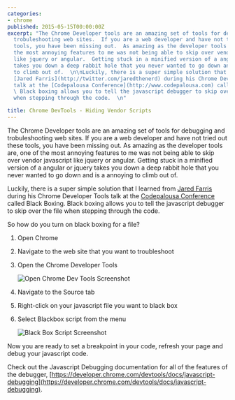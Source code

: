 ```yaml
---
categories:
- chrome
published: 2015-05-15T00:00:00Z
excerpt: "The Chrome Developer tools are an amazing set of tools for debugging and
  trobuleshooting web sites.  If you are a web developer and have not tried out these
  tools, you have been missing out.  As amazing as the developer tools are, one of
  the most annoying features to me was not being able to skip over vendor javascript
  like jquery or angular.  Getting stuck in a minified version of a angular or jquery
  takes you down a deep rabbit hole that you never wanted to go down and is a annoying
  to climb out of.  \n\nLuckily, there is a super simple solution that I learned from
  [Jared Farris](http://twitter.com/jaredthenerd) during his Chrome Developer Tools
  talk at the [Codepalousa Conference](http://www.codepalousa.com) called Black Boxing.
  \ Black boxing allows you to tell the javascript debugger to skip over the file
  when stepping through the code.  \n"

title: Chrome DevTools - Hiding Vendor Scripts
---
```


The Chrome Developer tools are an amazing set of tools for debugging and trobuleshooting web sites.  If you are a web developer and have not tried out these tools, you have been missing out.  As amazing as the developer tools are, one of the most annoying features to me was not being able to skip over vendor javascript like jquery or angular.  Getting stuck in a minified version of a angular or jquery takes you down a deep rabbit hole that you never wanted to go down and is a annoying to climb out of.

Luckily, there is a super simple solution that I learned from [Jared Farris](http://twitter.com/jaredthenerd) during his Chrome Developer Tools talk at the [Codepalousa Conference](http://www.codepalousa.com) called Black Boxing.  Black boxing allows you to tell the javascript debugger to skip over the file when stepping through the code.

So how do you turn on black boxing for a file?

1. Open Chrome
1. Navigate to the web site that you want to troubleshoot
1. Open the Chrome Developer Tools

	![Open Chrome Dev Tools Screenshot](/images/ChromeDevTools/ChromeDevTools-Open.png)

1. Navigate to the Source tab
1. Right-click on your javascript file you want to black box
1. Select Blackbox script from the menu

	![Black Box Script Screenshot](/images/ChromeDevTools/ChromeDevTools-BlackBoxing.png)

Now you are ready to set a breakpoint in your code, refresh your page and debug your javascript code.

Check out the Javascript Debugging documentation for all of the features of the debugger, [https://developer.chrome.com/devtools/docs/javascript-debugging](https://developer.chrome.com/devtools/docs/javascript-debugging).

